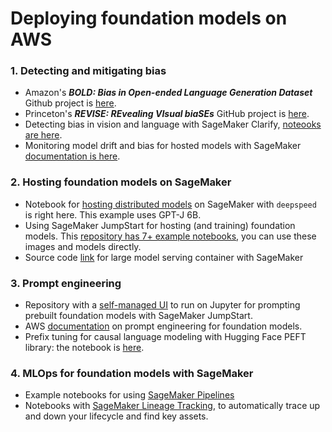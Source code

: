 # Deploying foundation models on AWS

### 1. Detecting and mitigating bias
- Amazon's ***BOLD: Bias in Open-ended Language Generation Dataset*** Github project is [here](https://github.com/amazon-science/bold).
- Princeton's ***REVISE: REvealing VIsual biaSEs*** GitHub project is [here](https://github.com/princetonvisualai/revise-tool).
- Detecting bias in vision and language with SageMaker Clarify, [noteooks are here](https://github.com/aws/amazon-sagemaker-examples/tree/2e60fb1522d1b228a77d4979a0c4ae269a4afe9c/sagemaker-clarify).
- Monitoring model drift and bias for hosted models with SageMaker [documentation is here](https://docs.aws.amazon.com/sagemaker/latest/dg/clarify-model-monitor-bias-drift.html).

### 2. Hosting foundation models on SageMaker
- Notebook for [hosting distributed models](https://github.com/aws/amazon-sagemaker-examples/blob/main/inference/generativeai/deepspeed/GPT-J-6B_DJLServing_with_PySDK.ipynb) on SageMaker with `deepspeed` is right here. This example uses GPT-J 6B.
- Using SageMaker JumpStart for hosting (and training) foundation models. This [repository has 7+ example notebooks](https://github.com/aws/amazon-sagemaker-examples/tree/main/introduction_to_amazon_algorithms/jumpstart-foundation-models), you can use these images  and models directly.
- Source code [link](https://github.com/aws/amazon-sagemaker-examples/tree/main/introduction_to_amazon_algorithms/jumpstart-foundation-models) for large model serving container with SageMaker

### 3. Prompt engineering
- Repository with a [self-managed UI](https://github.com/aws-samples/prompt-engineering-playground-with-sagemaker) to run on Jupyter for prompting prebuilt foundation models with SageMaker JumpStart.
- AWS [documentation](https://docs.aws.amazon.com/sagemaker/latest/dg/jumpstart-foundation-models-customize-prompt-engineering.html) on prompt engineering for foundation models.
- Prefix tuning for causal language modeling with Hugging Face PEFT library: the notebook is [here](https://github.com/huggingface/peft/blob/main/examples/causal_language_modeling/peft_prefix_tuning_clm.ipynb).

### 4. MLOps for foundation models with SageMaker
- Example notebooks for using [SageMaker Pipelines](https://github.com/aws/amazon-sagemaker-examples/tree/main/sagemaker-pipelines)
- Notebooks with [SageMaker Lineage Tracking](https://github.com/aws/amazon-sagemaker-examples/tree/main/sagemaker-lineage), to automatically trace up and down your lifecycle and find key assets.
